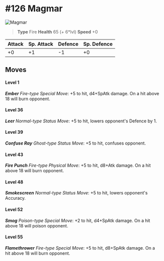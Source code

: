 # #126 Magmar


![Magmar](https://img.pokemondb.net/sprites/home/normal/1x/magmar.png)

> **Type** Fire
> **Health** 65 (+ 6\*lvl)
> **Speed** +0

| Attack | Sp. Attack | Defence | Sp. Defence |
| ------ | ---------- | ------- | ----------- |
| +0 | +1 | -1 | +0 |

## Moves
#### Level 1

***Ember** Fire-type Special Move*: +5 to hit, d4+SpAtk damage. On a hit above 18 will burn opponent.
#### Level 36

***Leer** Normal-type Status Move*: +5 to hit, lowers opponent's Defence by 1.
#### Level 39

***Confuse Ray** Ghost-type Status Move*: +5 to hit, confuses opponent.
#### Level 43

***Fire Punch** Fire-type Physical Move*: +5 to hit, d8+Atk damage. On a hit above 18 will burn opponent.
#### Level 48

***Smokescreen** Normal-type Status Move*: +5 to hit, lowers opponent's Accuracy.
#### Level 52

***Smog** Poison-type Special Move*: +2 to hit, d4+SpAtk damage. On a hit above 18 will poison opponent.
#### Level 55

***Flamethrower** Fire-type Special Move*: +5 to hit, d8+SpAtk damage. On a hit above 18 will burn opponent.

